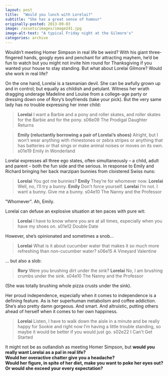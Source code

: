 ```yaml
---
layout: post
title:  "Would you lunch with Lorelai?"
subtitle: "She has a great sense of humour"
originally-posted: 2013-09-03
image: /assets/images/image241.jpg
image-alt-text: "A typical Friday night at the Gilmore's"
categories: archive
---
```

Wouldn’t meeting Homer Simpson in real life be weird?  With his giant three-fingered hands, googly eyes and penchant for attracting mayhem, he’d be fun to watch but you might not invite him round for Thanksgiving if you wanted your house to stay standing.  But what about Lorelai Gilmore?  Would she work in real life?

On the one hand, Lorelai is a tasmanian devil.  She can be awfully grown up and in control; but equally as childish and petulant.  Witness her wrath dragging underage Madeline and Louise from a college-age party or dressing down one of Rory’s boyfriends (take your pick).  But the very same lady has no trouble expressing her inner child:

> __Lorelai__  I want a Barbie and a pony and roller skates, and roller skates for the Barbie and for the pony.
> <span class="episode-ref">s06e09 The Prodigal Daughter Returns</span>

> __Emily (reluctantly borrowing a pair of Lorelai’s shoes)__  Alright, but I won’t wear anything with rhinestones or zebra stripes or anything that has batteries or that sings or make animal noises or moves on its own.
> <span class="episode-ref">s01e19 Emily in Wonderland</span>

Lorelai expresses all three ego states, often simultaneously – a child, adult and parent – both the fun side and the serious.  In response to Emily and Richard bringing her back marzipan bunnies from cloistered Swiss nuns:

> __Lorelai__  You got me bunnies?
> __Emily__  They’re for whomever now.
> __Lorelai__  Well, no, I’ll try a bunny.
> __Emily__  Don’t force yourself.
> __Lorelai__  I’m not. I want a bunny. Give me a bunny.
> <span class="episode-ref">s04e10 The Nanny and the Professor</span>

"Whomever".  Ah, Emily.

Lorelai can defuse an explosive situation at ten paces with pure wit:

> __Lorelai__  I have to know where you are at all times, especially when you have my shoes on.
> <span class="episode-ref">s01e12 Double Date</span>

However, she’s opinionated and sometimes a snob...

> __Lorelai__  What is it about cucumber water that makes it so much more refreshing than non-cucumber water?
> <span class="episode-ref">s06e15 A Vineyard Valentine</span>

... but also a slob:

> __Rory__  Were you brushing dirt under the sink?
> __Lorelai__  No, I am brushing crumbs under the sink.
> <span class="episode-ref">s04e10 The Nanny and the Professor</span>

(She was totally brushing whole pizza crusts under the sink).

Her proud independence, especially when it comes to independence is a defining feature.  As is her superhuman metabolism and coffee addiction.  She’s also pretty damn gorgeous.  And smart.  And altruistic, putting others ahead of herself when it comes to her own happiness.

> __Lorelai__  Listen, I have to walk down the aisle in a minute and be really happy for Sookie and right now I’m having a little trouble standing, so maybe it would be better if you would just go.
> <span class="episode-ref">s02e22 I Can't Get Started</span>

It might not be as outlandish as meeting Homer Simpson, but __would you really want Lorelai as a pal in real life?__  
__Would her overactive chatter give you a headache?__  
__Would her figure, in spite of her diet, make you want to poke her eyes out?__  
__Or would she exceed your every expectation?__